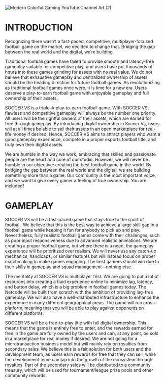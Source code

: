 ![Modern Colorful Gaming YouTube Channel Art (2)](https://user-images.githubusercontent.com/118144612/203135905-9164a2e3-a4df-4498-879c-f11c82f682a6.png)

# INTRODUCTION

Recognizing there wasn’t a fast-paced, competitive, multiplayer-focused football game on the market, we decided to change that. Bridging the gap between the real world and the digital, we’re building.

Traditional football games have failed to provide smooth and latency-free gameplay suitable for competitive play, and users have put thousands of hours into these games grinding for assets with no real value. We do not believe that exhaustive gameplay and centralized ownership of assets should be the heading direction for future football games. As revolutionizing as traditional football games once were, it is time for a new era. Users deserve a play-to-earn football game with enjoyable gameplay and full ownership of their assets.

SOCCER VS is a triple-A play-to-earn football game. With SOCCER VS, flawless and competitive gameplay will always be the number one priority. All users will be the rightful owners of their assets, which are earned for free through gameplay. By introducing digital ownership in Soccer Vs, users will at all times be able to sell their assets in an open marketplace for real-life money if desired. Hence, SOCCER VS aims to attract players who want a good gameplay experience, compete in a proper esports football title, and truly own their digital assets.

We are humble in the way we work, embracing that skilled and passionate people are the heart and core of our studio. However, we will never be humble in our objective: creating the best football game in the world. By bridging the gap between the real world and the digital, we are building something more than a game. Our community is the most important voice, and we want to give every gamer a feeling of true ownership. You are included!

# GAMEPLAY

SOCCER VS will be a fast-paced game that stays true to the sport of football. We believe that this is the best way to achieve a large skill gap in a football game while keeping it fun for anybody to pick up and play. Nevertheless, fully realistic football games come with their challenges, such as poor input responsiveness due to advanced realistic animations. We are creating a proper football game, but where there is a need, the gameplay experience will be prioritized over realism. We will never use any catch-up mechanics, handicaps, or similar features but will instead focus on proper matchmaking to make games engaging. The best gamers should win due to their skills in gameplay and squad management—nothing else.

The mentality at SOCCER VS is multiplayer first. We are going to put a lot of resources into creating a fluid experience online to minimize lag, latency, and button delay, which is a big problem in football games today. The Netcode will be built from scratch with the ambition of providing lag-free gameplay. We will also have a well-distributed infrastructure to enhance the experience in many different geographical areas. The game will run cross-platform, meaning that you will be able to play against opponents on different platforms.

SOCCER VS will be a free-to-play title with full digital ownership. This means that the game is entirely free to enter, and the rewards earned for free in the game are fully owned by the users and can, at any point, be sold in a marketplace for real money if desired. We are not going for a microtransaction business model but will mainly rely on royalties from secondary sales. We believe this is a fair solution for both users and the development team, as users earn rewards for free that they can sell, while the development team can tap into the growth of the ecosystem through royalties. Part of the secondary sales will be distributed to a community treasury, which will be used for tournament/league prize pools and other community rewards.
